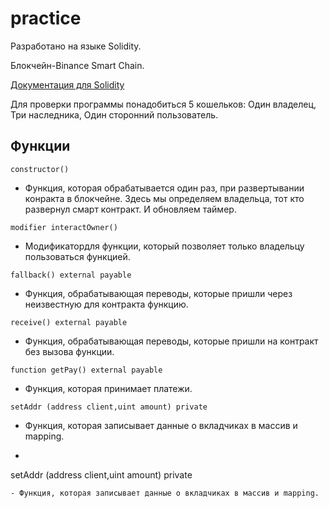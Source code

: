 # practice

Разработано на языке Solidity.

Блокчейн-Binance Smart Chain.

[Документация для Solidity](https://soliditylang.org/)

Для проверки программы понадобиться 5 кошельков:
Один владелец,
Три наследника,
Один сторонний пользователь.

## Функции
```
constructor() 
```
- Функция, которая обрабатывается один раз, при развертывании конракта в блокчейне.
Здесь мы определяем владельца, тот кто развернул смарт контракт.
И обновляем таймер.

```
modifier interactOwner()
```
- Модификатордля функции, который позволяет только владельцу пользоваться функцией.

```
fallback() external payable
```
- Функция, обрабатывающая переводы, которые пришли через неизвестную для контракта функцию.

```
receive() external payable
```
- Функция, обрабатывающая переводы, которые пришли на контракт без вызова функции.

```
function getPay() external payable
```
- Функция, которая принимает платежи.
```
setAddr (address client,uint amount) private
```
- Функция, которая записывает данные о вкладчиках в массив и mapping.
- ```
setAddr (address client,uint amount) private
```
- Функция, которая записывает данные о вкладчиках в массив и mapping.

